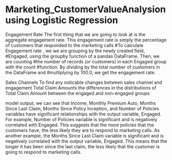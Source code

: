 # Marketing_CustomerValueAnalysion using Logistic Regression
Engagement Rate 
The first thing that we are going to look at is the aggregate engagement rate. This engagement rate is simply the percentage of customers that responded to the marketing calls
#To calculate Engagement rate , we we are grouping by the newly created field,
#Engaged, using the groupby function of a pandas DataFrame. Then, we are counting
#the number of records (or customers) in each Engaged group with the count
#function. By dividing by the total number of customers in the DataFrame and
#multiplying by 100.0, we get the engagement rate.

Sales Channels
To find any noticable changes between sales channel and engagement
Total Claim Amounts the differences in the distributions of Total Claim Amount between the engaged and non-engaged groups

 model output, we can see that Income, Monthly Premium Auto, Months Since Last Claim, Months Since Policy Inception, 
 and Number of Policies variables have significant relationships with the output variable, Engaged. For example, 
 Number of Policies variable is significant and is negatively correlated with Engaged. This suggests that the more policies that the customers have,
 the less likely they are to respond to marketing calls. As another example, the Months Since Last Claim variable is significant and is negatively correlated with the
 output variable, Engaged. 
 This means that the longer it has been since the last claim, the less likely that the customer is going to respond to marketing calls.
